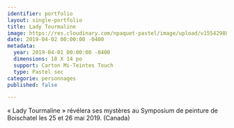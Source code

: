 ```yaml
---
identifier: portfolio
layout: single-portfolio
title: Lady Tourmaline
image: https://res.cloudinary.com/npaquet-pastel/image/upload/v1554298819/IMG_3940.jpg
date: 2019-04-02 00:00:00 -0400
metadata:
  year: 2019-04-01 00:00:00 -0400
  dimensions: 18 X 14 po
  support: Carton Mi-Teintes Touch
  type: Pastel sec
categorie: personnages
published: false

---
```

« Lady Tourmaline » révélera ses mystères au Symposium de peinture de Boischatel les 25 et 26 mai 2019. (Canada)